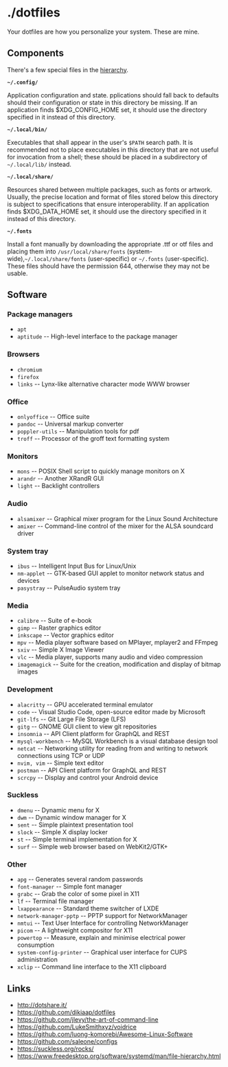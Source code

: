 # ./dotfiles

Your dotfiles are how you personalize your system. These are mine.

## Components

There's a few special files in the
[hierarchy](https://www.freedesktop.org/software/systemd/man/file-hierarchy.html).

**`~/.config/`**

Application configuration and state. pplications should fall back to defaults
should their configuration or state in this directory be missing. If an
application finds $XDG_CONFIG_HOME set, it should use the directory specified in
it instead of this directory.

**`~/.local/bin/`**

Executables that shall appear in the user's `$PATH` search path. It is
recommended not to place executables in this directory that are not useful for
invocation from a shell; these should be placed in a subdirectory of
`~/.local/lib/` instead.

**`~/.local/share/`**

Resources shared between multiple packages, such as fonts or artwork. Usually,
the precise location and format of files stored below this directory is subject
to specifications that ensure interoperability. If an application finds
$XDG_DATA_HOME set, it should use the directory specified in it instead of this
directory.

**`~/.fonts`**

Install a font manually by downloading the appropriate .ttf or otf files and
placing them into `/usr/local/share/fonts` (system-wide),`~/.local/share/fonts`
(user-specific) or `~/.fonts` (user-specific). These files should have the
permission 644, otherwise they may not be usable.

## Software

### Package managers

- `apt`
- `aptitude` -- High-level interface to the package manager

### Browsers

- `chromium`
- `firefox`
- `links` -- Lynx-like alternative character mode WWW browser

### Office

- `onlyoffice` -- Office suite
- `pandoc` -- Universal markup converter
- `poppler-utils` -- Manipulation tools for pdf
- `troff` -- Processor of the groff text formatting system

### Monitors

- `mons` -- POSIX Shell script to quickly manage monitors on X
- `arandr` -- Another XRandR GUI
- `light` -- Backlight controllers

### Audio

- `alsamixer` -- Graphical mixer program for the Linux Sound Architecture
- `amixer` -- Command-line control of the mixer for the ALSA soundcard driver

### System tray

- `ibus` -- Intelligent Input Bus for Linux/Unix
- `nm-applet` -- GTK‐based GUI applet to monitor network status and devices
- `pasystray` -- PulseAudio system tray

### Media

- `calibre` -- Suite of e-book
- `gimp` -- Raster graphics editor
- `inkscape` -- Vector graphics editor
- `mpv` -- Media player software based on MPlayer, mplayer2 and FFmpeg
- `sxiv` -- Simple X Image Viewer
- `vlc` -- Media player, supports many audio and video compression
- `imagemagick` -- Suite for the creation, modification and display of bitmap images

### Development

- `alacritty` -- GPU accelerated terminal emulator
- `code` -- Visual Studio Code, open-source editor made by Microsoft
- `git-lfs` -- Git Large File Storage (LFS)
- `gitg` -- GNOME GUI client to view git repositories
- `insomnia` -- API Client platform for GraphQL and REST
- `mysql-workbench` -- MySQL Workbench is a visual database design tool
- `netcat` -- Networking utility for reading from and writing to network connections using TCP or UDP
- `nvim, vim` -- Simple text editor
- `postman` -- API Client platform for GraphQL and REST
- `scrcpy` -- Display and control your Android device

### Suckless

- `dmenu` -- Dynamic menu for X
- `dwm` -- Dynamic window manager for X
- `sent` -- Simple plaintext presentation tool
- `slock` -- Simple X display locker
- `st` -- Simple terminal implementation for X
- `surf` -- Simple web browser based on WebKit2/GTK+

### Other

- `apg` -- Generates several random passwords
- `font-manager` -- Simple font manager
- `grabc` -- Grab the color of some pixel in X11
- `lf` -- Terminal file manager
- `lxappearance` -- Standard theme switcher of LXDE
- `network-manager-pptp` -- PPTP support for NetworkManager
- `nmtui` -- Text User Interface for controlling NetworkManager
- `picom` -- A lightweight compositor for X11
- `powertop` -- Measure, explain and minimise electrical power consumption
- `system-config-printer` -- Graphical user interface for CUPS administration
- `xclip` -- Command line interface to the X11 clipboard

## Links

- <http://dotshare.it/>
- <https://github.com/dikiaap/dotfiles>
- <https://github.com/jlevy/the-art-of-command-line>
- <https://github.com/LukeSmithxyz/voidrice>
- <https://github.com/luong-komorebi/Awesome-Linux-Software>
- <https://github.com/saleone/configs>
- <https://suckless.org/rocks/>
- <https://www.freedesktop.org/software/systemd/man/file-hierarchy.html>
